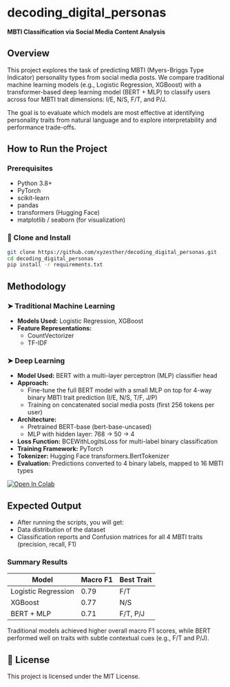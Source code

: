 # decoding_digital_personas

**MBTI Classification via Social Media Content Analysis**

## Overview

This project explores the task of predicting MBTI (Myers-Briggs Type Indicator) personality types from social media posts. We compare traditional machine learning models (e.g., Logistic Regression, XGBoost) with a transformer-based deep learning model (BERT + MLP) to classify users across four MBTI trait dimensions: I/E, N/S, F/T, and P/J.

The goal is to evaluate which models are most effective at identifying personality traits from natural language and to explore interpretability and performance trade-offs.

## How to Run the Project

### Prerequisites
- Python 3.8+
- PyTorch
- scikit-learn
- pandas
- transformers (Hugging Face)
- matplotlib / seaborn (for visualization)

### 🔧 Clone and Install

```bash
git clone https://github.com/xyzesther/decoding_digital_personas.git
cd decoding_digital_personas
pip install -r requirements.txt
```

## Methodology

### ➤ Traditional Machine Learning

- **Models Used:** Logistic Regression, XGBoost
- **Feature Representations:**
  - CountVectorizer
  - TF-IDF


### ➤ Deep Learning

- **Model Used:** BERT with a multi-layer perceptron (MLP) classifier head
- **Approach:**
  - Fine-tune the full BERT model with a small MLP on top for 4-way binary MBTI trait prediction (I/E, N/S, T/F, J/P)
  - Training on concatenated social media posts (first 256 tokens per user)
- **Architecture:**
  - Pretrained BERT-base (bert-base-uncased)
  - MLP with hidden layer: 768 → 50 → 4
- **Loss Function:** BCEWithLogitsLoss for multi-label binary classification
- **Training Framework:** PyTorch
- **Tokenizer:** Hugging Face transformers.BertTokenizer
- **Evaluation:** Predictions converted to 4 binary labels, mapped to 16 MBTI types

[![Open In Colab](https://colab.research.google.com/assets/colab-badge.svg)](https://colab.research.google.com/github/xyzesther/decoding_digital_personas/blob/main/BERT_MLP_Model_MBTI_Prediction.ipynb)


## Expected Output

- After running the scripts, you will get:
- Data distribution of the dataset
- Classification reports and Confusion matrices for all 4 MBTI traits (precision, recall, F1)


### Summary Results
| Model             | Macro F1 | Best Trait |
|------------------|----------|------------|
| Logistic Regression | 0.79     | F/T        |
| XGBoost             | 0.77     | N/S        |
| BERT + MLP          | 0.71     | F/T, P/J   |

Traditional models achieved higher overall macro F1 scores, while BERT performed well on traits with subtle contextual cues (e.g., F/T and P/J).


## 📄 License

This project is licensed under the MIT License.

